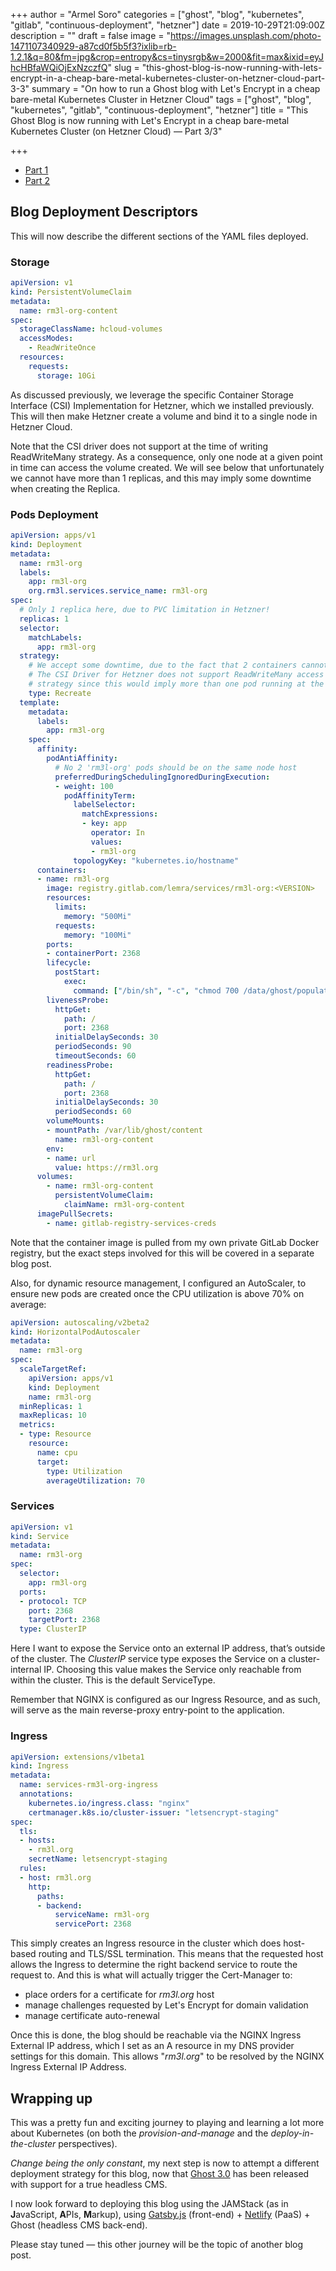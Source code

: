 +++
author = "Armel Soro"
categories = ["ghost", "blog", "kubernetes", "gitlab", "continuous-deployment", "hetzner"]
date = 2019-10-29T21:09:00Z
description = ""
draft = false
image = "https://images.unsplash.com/photo-1471107340929-a87cd0f5b5f3?ixlib=rb-1.2.1&q=80&fm=jpg&crop=entropy&cs=tinysrgb&w=2000&fit=max&ixid=eyJhcHBfaWQiOjExNzczfQ"
slug = "this-ghost-blog-is-now-running-with-lets-encrypt-in-a-cheap-bare-metal-kubernetes-cluster-on-hetzner-cloud-part-3-3"
summary = "On how to run a Ghost blog with Let's Encrypt in a cheap bare-metal Kubernetes Cluster in Hetzner Cloud"
tags = ["ghost", "blog", "kubernetes", "gitlab", "continuous-deployment", "hetzner"]
title = "This Ghost Blog is now running with Let's Encrypt in a cheap bare-metal Kubernetes Cluster (on Hetzner Cloud) — Part 3/3"

+++


* [Part 1](https://rm3l.org/this-ghost-blog-is-now-running-with-lets-encrypt-in-a-cheap-bare-metal-kubernetes-cluster-on-hetzner-cloud-part-2-3/)
* [Part 2](https://rm3l.org/this-ghost-blog-is-now-running-with-lets-encrypt-in-a-cheap-bare-metal-kubernetes-cluster-on-hetzner-cloud-part-2-3/)

## Blog Deployment Descriptors

This will now describe the different sections of the YAML files deployed.

### Storage

```yaml
apiVersion: v1
kind: PersistentVolumeClaim
metadata:
  name: rm3l-org-content
spec:
  storageClassName: hcloud-volumes
  accessModes:
    - ReadWriteOnce
  resources:
    requests:
      storage: 10Gi
```

As discussed previously, we leverage the specific Container Storage Interface (CSI) Implementation for Hetzner, which we installed previously. This will then make Hetzner create a volume and bind it to a single node in Hetzner Cloud.

Note that the CSI driver does not support at the time of writing ReadWriteMany strategy. As a consequence, only one node at a given point in time can access the volume created. We will see below that unfortunately we cannot have more than 1 replicas, and this may imply some downtime when creating the Replica.

### Pods Deployment

```yaml
apiVersion: apps/v1
kind: Deployment
metadata:
  name: rm3l-org
  labels:
    app: rm3l-org
    org.rm3l.services.service_name: rm3l-org
spec:
  # Only 1 replica here, due to PVC limitation in Hetzner!
  replicas: 1
  selector:
    matchLabels:
      app: rm3l-org
  strategy:
    # We accept some downtime, due to the fact that 2 containers cannot share the same PVC in Hetzner Cloud.
    # The CSI Driver for Hetzner does not support ReadWriteMany access mode => we cannot use RollingUpdate
    # strategy since this would imply more than one pod running at the same time
    type: Recreate
  template:
    metadata:
      labels:
        app: rm3l-org
    spec:
      affinity:
        podAntiAffinity:
          # No 2 'rm3l-org' pods should be on the same node host
          preferredDuringSchedulingIgnoredDuringExecution:
          - weight: 100
            podAffinityTerm:
              labelSelector:
                matchExpressions:
                - key: app
                  operator: In
                  values:
                  - rm3l-org
              topologyKey: "kubernetes.io/hostname"
      containers:
      - name: rm3l-org
        image: registry.gitlab.com/lemra/services/rm3l-org:<VERSION>
        resources:
          limits:
            memory: "500Mi"
          requests:
            memory: "100Mi"
        ports:
        - containerPort: 2368
        lifecycle:
          postStart:
            exec:
              command: ["/bin/sh", "-c", "chmod 700 /data/ghost/populate_ghost_content.sh && /data/ghost/populate_ghost_content.sh"]
        livenessProbe:
          httpGet:
            path: /
            port: 2368
          initialDelaySeconds: 30
          periodSeconds: 90
          timeoutSeconds: 60
        readinessProbe:
          httpGet:
            path: /
            port: 2368
          initialDelaySeconds: 30
          periodSeconds: 60
        volumeMounts:
        - mountPath: /var/lib/ghost/content
          name: rm3l-org-content
        env:
        - name: url
          value: https://rm3l.org
      volumes:
        - name: rm3l-org-content
          persistentVolumeClaim:
            claimName: rm3l-org-content
      imagePullSecrets:
        - name: gitlab-registry-services-creds
```

Note that the container image is pulled from my own private GitLab Docker registry, but the exact steps involved for this will be covered in a separate blog post.

Also, for dynamic resource management, I configured an AutoScaler, to ensure new pods are created once the CPU utilization is above 70% on average:

```yaml
apiVersion: autoscaling/v2beta2
kind: HorizontalPodAutoscaler
metadata:
  name: rm3l-org
spec:
  scaleTargetRef:
    apiVersion: apps/v1
    kind: Deployment
    name: rm3l-org
  minReplicas: 1
  maxReplicas: 10
  metrics:
  - type: Resource
    resource:
      name: cpu
      target:
        type: Utilization
        averageUtilization: 70
```

### Services

```yaml
apiVersion: v1
kind: Service
metadata:
  name: rm3l-org
spec:
  selector:
    app: rm3l-org
  ports:
  - protocol: TCP
    port: 2368
    targetPort: 2368
  type: ClusterIP
```

Here I want to expose the Service onto an external IP address, that’s outside of the cluster. The _ClusterIP_ service type exposes the Service on a cluster-internal IP. Choosing this value makes the Service only reachable from within the cluster. This is the default ServiceType.

Remember that NGINX is configured as our Ingress Resource, and as such, will serve as the main reverse-proxy entry-point to the application.

### Ingress

```yaml
apiVersion: extensions/v1beta1
kind: Ingress
metadata:
  name: services-rm3l-org-ingress
  annotations:
    kubernetes.io/ingress.class: "nginx"
    certmanager.k8s.io/cluster-issuer: "letsencrypt-staging"
spec:
  tls:
  - hosts:
    - rm3l.org
    secretName: letsencrypt-staging
  rules:
  - host: rm3l.org
    http:
      paths:
      - backend:
          serviceName: rm3l-org
          servicePort: 2368
```

This simply creates an Ingress resource in the cluster which does host-based routing and TLS/SSL termination. This means that the requested host allows the Ingress to determine the right backend service to route the request to. And this is what will actually trigger the Cert-Manager to:

* place orders for a certificate for _rm3l.org_ host
* manage challenges requested by Let's Encrypt for domain validation
* manage certificate auto-renewal

Once this is done, the blog should be reachable via the NGINX Ingress External IP address, which I set as an A resource in my DNS provider settings for this domain. This allows "_rm3l.org_" to be resolved by the NGINX Ingress External IP Address.

## Wrapping up

This was a pretty fun and exciting journey to playing and learning a lot more about Kubernetes (on both the _provision-and-manage_ and the _deploy-in-the-cluster_ perspectives).

_Change being the only constant_, my next step is now to attempt a different deployment strategy for this blog, now that [Ghost 3.0](https://ghost.org/blog/3-0/) has been released with support for a true headless CMS.

I now look forward to deploying this blog using the JAMStack (as in ****J****avaScript, ****A****PIs, ****M****arkup), using [Gatsby.js](https://www.gatsbyjs.org/) (front-end) + [Netlify](https://www.netlify.com/) (PaaS) + Ghost (headless CMS back-end).

Please stay tuned — this other journey will be the topic of another blog post.

